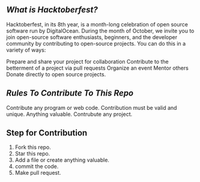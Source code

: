 ## *What is Hacktoberfest?*


Hacktoberfest, in its 8th year, is a month-long celebration of open source software run by DigitalOcean. During the month of October, we invite you to join open-source software enthusiasts, beginners, and the developer community by contributing to open-source projects. You can do this in a variety of ways:

Prepare and share your project for collaboration
Contribute to the betterment of a project via pull requests
Organize an event
Mentor others
Donate directly to open source projects.


## *Rules To Contribute To This Repo*


Contribute any program or web code.
Contribution must be valid and unique.
Anything valuable.
Contrubute any project.


## Step for Contribution


1. Fork this repo.
2. Star this repo.
3. Add a file or create anything valuable.
4. commit the code.
5. Make pull request.
